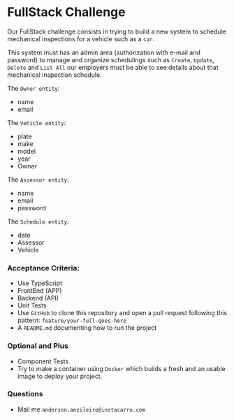 # FullStack Challenge

Our FullStack challenge consists in trying to build a new system to schedule mechanical inspections for a vehicle such as a `car`. 

This system must has an admin area (authorization with e-mail and password) to manage and organize schedulings such as `Create`, `Update`, `Delete` and `List All` 
our employers must be able to see details about that mechanical inspection schedule. 

The `Owner entity`:
 - name
 - email

The `Vehicle entity`:
 - plate
 - make
 - model
 - year
 - Owner

The `Assessor entity`:
 - name
 - email
 - password

The `Schedule entity`:
 - date
 - Assessor
 - Vehicle

### Acceptance Criteria:
- Use TypeScript 
- FrontEnd (APP)
- Backend (API)
- Unit Tests
- Use `GitHub` to clone this repository and open a pull request following this pattern: `feature/your-full-goes-here`
- A `README.md` documenting how to run the project

### Optional and Plus
- Component Tests
- Try to make a container using `Docker` which builds a fresh and an usable image to deploy your project. 

### Questions
- Mail me `anderson.anzileiro@instacarro.com`
